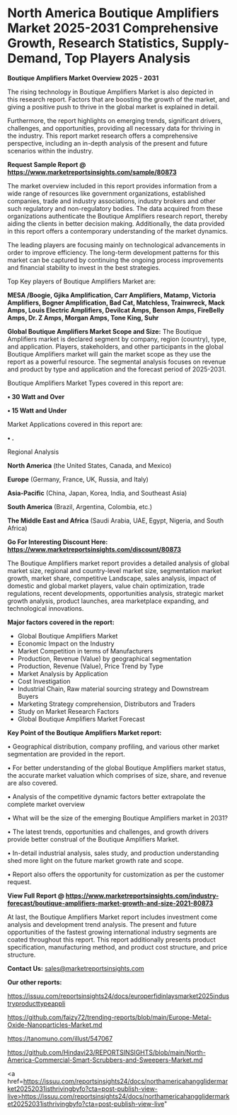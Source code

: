 # North America Boutique Amplifiers Market 2025-2031 Comprehensive Growth, Research Statistics, Supply-Demand,  Top Players Analysis

<Strong> Boutique Amplifiers Market Overview 2025 - 2031</strong>

The rising technology in Boutique Amplifiers Market is also depicted in this research report. Factors that are boosting the growth of the market, and giving a positive push to thrive in the global market is explained in detail.

Furthermore, the report highlights on emerging trends, significant drivers, challenges, and opportunities, providing all necessary data for thriving in the industry. This report market research offers a comprehensive perspective, including an in-depth analysis of the present and future scenarios within the industry.

<strong>Request Sample Report @ <a href=https://www.marketreportsinsights.com/sample/80873>https://www.marketreportsinsights.com/sample/80873</a></strong>

The market overview included in this report provides information from a wide range of resources like government organizations, established companies, trade and industry associations, industry brokers and other such regulatory and non-regulatory bodies. The data acquired from these organizations authenticate the Boutique Amplifiers research report, thereby aiding the clients in better decision making. Additionally, the data provided in this report offers a contemporary understanding of the market dynamics.

The leading players are focusing mainly on technological advancements in order to improve efficiency. The long-term development patterns for this market can be captured by continuing the ongoing process improvements and financial stability to invest in the best strategies.

Top Key players of Boutique Amplifiers Market are:

<strong>MESA /Boogie, Gjika Amplification, Carr Amplifiers, Matamp, Victoria Amplifiers, Bogner Amplification, Bad Cat, Matchless, Trainwreck, Mack Amps, Louis Electric Amplifiers, Devilcat Amps, Benson Amps, FireBelly Amps, Dr. Z Amps, Morgan Amps, Tone King, Suhr</strong>

<strong><b>Global Boutique Amplifiers Market Scope and Size:</b></strong>
The Boutique Amplifiers market is declared segment by company, region (country), type, and application. Players, stakeholders, and other participants in the global Boutique Amplifiers market will gain the market scope as they use the report as a powerful resource. The segmental analysis focuses on revenue and product by type and application and the forecast period of 2025-2031.

Boutique Amplifiers Market Types covered in this report are:

<strong>• 30 Watt and Over

• 15 Watt and Under</strong>

Market Applications covered in this report are:

<strong>• .</strong> 

Regional Analysis

<strong>North America</strong> (the United States, Canada, and Mexico)

<strong>Europe</strong> (Germany, France, UK, Russia, and Italy)

<strong>Asia-Pacific</strong> (China, Japan, Korea, India, and Southeast Asia)

<strong>South America</strong> (Brazil, Argentina, Colombia, etc.)

<strong>The Middle East and Africa</strong> (Saudi Arabia, UAE, Egypt, Nigeria, and South Africa)

<strong>Go For Interesting Discount Here: <a href=https://www.marketreportsinsights.com/discount/80873>https://www.marketreportsinsights.com/discount/80873</a></strong>

The Boutique Amplifiers market report provides a detailed analysis of global market size, regional and country-level market size, segmentation market growth, market share, competitive Landscape, sales analysis, impact of domestic and global market players, value chain optimization, trade regulations, recent developments, opportunities analysis, strategic market growth analysis, product launches, area marketplace expanding, and technological innovations.

<strong><b>Major factors covered in the report:</b></strong>
<ul>
  <li>Global Boutique Amplifiers Market </li>
  <li>Economic Impact on the Industry</li>
  <li>Market Competition in terms of Manufacturers</li>
  <li>Production, Revenue (Value) by geographical segmentation</li>
  <li>Production, Revenue (Value), Price Trend by Type</li>
  <li>Market Analysis by Application</li>
  <li>Cost Investigation</li>
  <li>Industrial Chain, Raw material sourcing strategy and Downstream Buyers</li>
  <li>Marketing Strategy comprehension, Distributors and Traders</li>
  <li>Study on Market Research Factors</li>
  <li>Global Boutique Amplifiers Market Forecast</li>
</ul>

<strong><b>Key Point of the Boutique Amplifiers Market report:</b></strong>

• Geographical distribution, company profiling, and various other market segmentation are provided in the report.

• For better understanding of the global Boutique Amplifiers market status, the accurate market valuation which comprises of size, share, and revenue are also covered.

• Analysis of the competitive dynamic factors better extrapolate the complete market overview

• What will be the size of the emerging Boutique Amplifiers market in 2031?

• The latest trends, opportunities and challenges, and growth drivers provide better construal of the Boutique Amplifiers Market.

• In-detail industrial analysis, sales study, and production understanding shed more light on the future market growth rate and scope.

• Report also offers the opportunity for customization as per the customer request.

<strong><b>View Full Report @ <a href=https://www.marketreportsinsights.com/industry-forecast/boutique-amplifiers-market-growth-and-size-2021-80873>https://www.marketreportsinsights.com/industry-forecast/boutique-amplifiers-market-growth-and-size-2021-80873</a></b></strong>


At last, the Boutique Amplifiers Market report includes investment come analysis and development trend analysis. The present and future opportunities of the fastest growing international industry segments are coated throughout this report. This report additionally presents product specification, manufacturing method, and product cost structure, and price structure.

<strong>Contact Us:</strong>
sales@marketreportsinsights.com

<strong>Our other reports:</strong>

<a href=https://issuu.com/reportsinsights24/docs/europerfidinlaysmarket2025industryproducttypeappli>https://issuu.com/reportsinsights24/docs/europerfidinlaysmarket2025industryproducttypeappli</a>

<a href=https://github.com/faizy72/trending-reports/blob/main/Europe-Metal-Oxide-Nanoparticles-Market.md>https://github.com/faizy72/trending-reports/blob/main/Europe-Metal-Oxide-Nanoparticles-Market.md</a>

<a href=https://tanomuno.com/illust/547067>https://tanomuno.com/illust/547067</a>

<a href=https://github.com/Hindavi23/REPORTSINSIGHTS/blob/main/North-America-Commercial-Smart-Scrubbers-and-Sweepers-Market.md>https://github.com/Hindavi23/REPORTSINSIGHTS/blob/main/North-America-Commercial-Smart-Scrubbers-and-Sweepers-Market.md</a>

<a href=https://issuu.com/reportsinsights24/docs/northamericahangglidermarket20252031isthrivingbyfo?cta=post-publish-view-live>https://issuu.com/reportsinsights24/docs/northamericahangglidermarket20252031isthrivingbyfo?cta=post-publish-view-live</a>"
